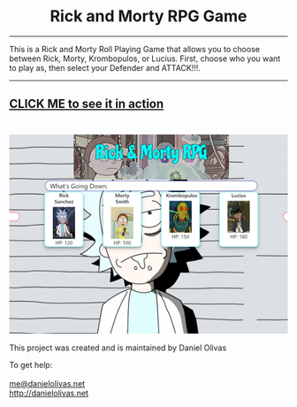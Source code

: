 <h1 align="center">
Rick and Morty RPG Game
</h1>

***

This is a Rick and Morty Roll Playing Game that allows you to choose between Rick, Morty, Krombopulos, or Lucius.  First, choose
who you want to play as, then select your Defender and ATTACK!!!.  

---
[CLICK ME to see it in action](https://olivas1406.github.io/Rick_Morty_RPG/)
<br><br>
---
![Rick & Morty RPG Screen Cap](./rick.png)

This project was created and is maintained by Daniel Olivas

To get help:<br><br>
me@danielolivas.net<br>
http://danielolivas.net
